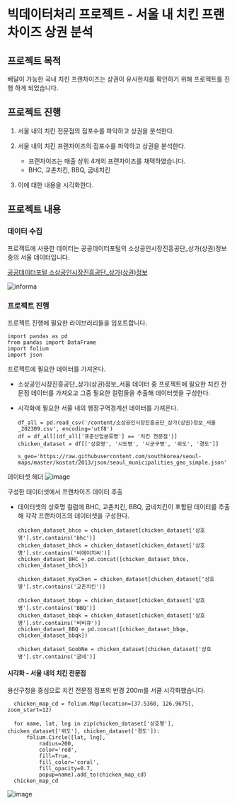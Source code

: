 # 빅데이터처리 프로젝트 - 서울 내 치킨 프랜차이즈 상권 분석

## 프로젝트 목적

배달이 가능한 국내 치킨 프랜차이즈는 상권이 유사한지를 확인하기 위해 프로젝트를 진행 하게 되었습니다.

## 프로젝트 진행
1. 서울 내의 치킨 전문점의 점포수를 파악하고 상권을 분석한다.

2. 서울 내의 치킨 프랜차이즈의 점포수를 파악하고 상권을  분석한다.
	- 프랜차이즈는 매출 상위 4개의 프랜차이즈를 채택하였습니다.
	- BHC, 교촌치킨, BBQ, 굽네치킨

3. 이에 대한 내용을 시각화한다.

## 프로젝트 내용

### 데이터 수집
프로젝트에 사용한 데이터는 공공데이터포털의 소상공인시장진흥공단_상가(상권)정보 중의 서울 데이터입니다.

[공공데이터포털 소상공인시장진흥공단_상가(상권)정보](https://www.data.go.kr/dataset/15012005/fileData.do)

![informa](https://github.com/inhatckgw/BigdataProject/assets/143976026/e963327c-a834-4216-a6fd-7199de52f697)

### 프로젝트 진행

프로젝트 진행에 필요한 라이브러리들을 임포트합니다.

    import pandas as pd
    from pandas import DataFrame
    import folium
    import json


프로젝트에 필요한 데이터를 가져온다.

- 소상공인시장진흥공단_상가(상권)정보_서울 데이터 중 프로젝트에 필요한 치킨 전문점 데이터를 가져오고 그중 필요한 컬럼들을 추출해 데이터셋을 구성한다.
- 시각화에 필요한 서울 내의 행정구역경계선 데이터를 가져온다.

      df_all = pd.read_csv('/content/소상공인시장진흥공단_상가(상권)정보_서울_202309.csv', encoding='utf8')
      df = df_all[(df_all['표준산업분류명'] == '치킨 전문점')]
      chicken_dataset = df[['상호명', '시도명', '시군구명', '위도', '경도']]

      s_geo='https://raw.githubusercontent.com/southkorea/seoul-maps/master/kostat/2013/json/seoul_municipalities_geo_simple.json'

데이터셋 헤더
![image](https://github.com/inhatckgw/BigdataProject/assets/143976026/a8b3fe2d-e0a6-4055-9071-cddc2735e6e5)

구성한 데이터셋에서 프랜차이즈 데이터 추출
- 데이터셋의 상호명 컬럼에 BHC, 교촌치킨, BBQ, 굽네치킨이 포함된 데이터를 추출해 각각 프랜차이즈의 데이터셋을 구성한다.

      chicken_dataset_bhce = chicken_dataset[chicken_dataset['상호명'].str.contains('bhc')]
      chicken_dataset_bhck = chicken_dataset[chicken_dataset['상호명'].str.contains('비에이치씨')]
      chicken_dataset_BHC = pd.concat([chicken_dataset_bhce, chicken_dataset_bhck])

      chicken_dataset_KyoChon = chicken_dataset[chicken_dataset['상호명'].str.contains('교촌치킨')]

      chicken_dataset_bbqe = chicken_dataset[chicken_dataset['상호명'].str.contains('BBQ')]
      chicken_dataset_bbqk = chicken_dataset[chicken_dataset['상호명'].str.contains('비비큐')]
      chicken_dataset_BBQ = pd.concat([chicken_dataset_bbqe, chicken_dataset_bbqk])

      chicken_dataset_GoobNe = chicken_dataset[chicken_dataset['상호명'].str.contains('굽네')]

#### 시각화 - 서울 내의 치킨 전문점
 용산구청을 중심으로 치킨 전문점 점포의 반경 200m를 서클 시각화했습니다.

      chicken_map_cd = folium.Map(location=[37.5360, 126.9675], zoom_start=12)

      for name, lat, lng in zip(chicken_dataset['상호명'], chicken_dataset['위도'], chicken_dataset['경도']):
          folium.Circle([lat, lng],
              radius=200,
              color='red',
              fill=True,
              fill_color='coral',
              fill_opacity=0.7,
              popup=name).add_to(chicken_map_cd)
      chicken_map_cd

![image](https://github.com/inhatckgw/BigdataProject/assets/143976026/781de6dd-18b4-4e49-9089-6be8cdce6b70)


